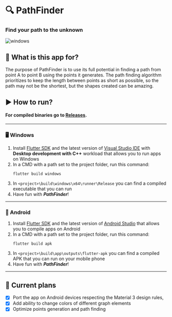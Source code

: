 # 🔍 PathFinder

### Find your path to the unknown

![windows](https://github.com/user-attachments/assets/c9d304c5-f470-4eb4-b8b0-ed708a910065)

## 🤔 What is this app for?

The purpose of PathFinder is to use its full potential in finding a path from point A to point B using the points it generates. The path finding algorithm prioritizes to keep the length between points as short as possible, so the path may not be the shortest, but the shapes created can be amazing.

## ▶️ How to run?

#### For compiled binaries go to [Releases](https://github.com/vilible/path_finder/releases).

<hr>

### 🖥️ Windows

1. Install [Flutter SDK](https://flutter.dev/) and the latest version of [Visual Studio IDE](https://visualstudio.microsoft.com/pl/) with **Desktop development with C++** workload that allows you to run apps on Windows
2. In a CMD with a path set to the project folder, run this command:
    ```
    flutter build windows
    ```
3. In `<project>\build\windows\x64\runner\Release` you can find a compiled executable that you can run
4. Have fun with ***PathFinder***!

<hr>

### 📱 Android

1. Install [Flutter SDK](https://flutter.dev/) and the latest version of [Android Studio](https://developer.android.com/studio) that allows you to compile apps on Android
2. In a CMD with a path set to the project folder, run this command:
    ```
    flutter build apk
    ```
3. In `<project>\build\app\outputs\flutter-apk` you can find a compiled APK that you can run on your mobile phone
4. Have fun with ***PathFinder***!

<hr>

## 📝 Current plans

- [x] Port the app on Android devices respecting the Material 3 design rules,
- [x] Add ability to change colors of different graph elements
- [x] Optimize points generation and path finding
